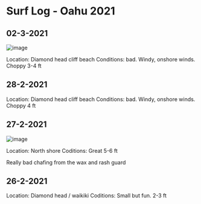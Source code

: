 # Surf Log - Oahu 2021

## 02-3-2021

![image](https://user-images.githubusercontent.com/1289052/109858698-febc3400-7c10-11eb-8921-93e28c7814e1.png)

Location: Diamond head cliff beach
Conditions: bad. Windy, onshore winds. Choppy 3-4 ft

## 28-2-2021

Location: Diamond head cliff beach
Conditions:  bad. Windy, onshore winds. Choppy 4 ft

## 27-2-2021

![image](https://user-images.githubusercontent.com/1289052/109858800-1f848980-7c11-11eb-8bb7-10dbf6beafd1.png)


Location: North shore
Coditions: Great 5-6 ft

Really bad chafing from the wax and rash guard

## 26-2-2021

Location: Diamond head / waikiki
Coditions: Small but fun. 2-3 ft
